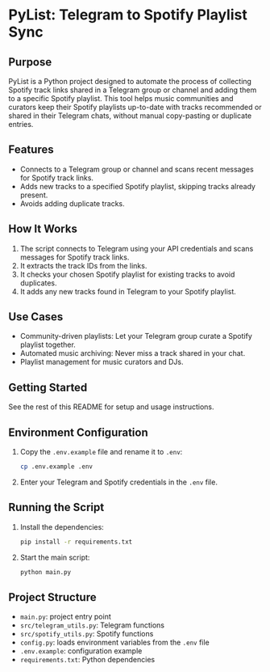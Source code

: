 # PyList: Telegram to Spotify Playlist Sync

## Purpose

PyList is a Python project designed to automate the process of collecting Spotify track links shared in a Telegram group or channel and adding them to a specific Spotify playlist. This tool helps music communities and curators keep their Spotify playlists up-to-date with tracks recommended or shared in their Telegram chats, without manual copy-pasting or duplicate entries.

## Features
- Connects to a Telegram group or channel and scans recent messages for Spotify track links.
- Adds new tracks to a specified Spotify playlist, skipping tracks already present.
- Avoids adding duplicate tracks.

## How It Works
1. The script connects to Telegram using your API credentials and scans messages for Spotify track links.
2. It extracts the track IDs from the links.
3. It checks your chosen Spotify playlist for existing tracks to avoid duplicates.
4. It adds any new tracks found in Telegram to your Spotify playlist.

## Use Cases
- Community-driven playlists: Let your Telegram group curate a Spotify playlist together.
- Automated music archiving: Never miss a track shared in your chat.
- Playlist management for music curators and DJs.

## Getting Started
See the rest of this README for setup and usage instructions.

## Environment Configuration
1. Copy the `.env.example` file and rename it to `.env`:
   ```bash
   cp .env.example .env
   ```
2. Enter your Telegram and Spotify credentials in the `.env` file.

## Running the Script
1. Install the dependencies:
   ```bash
   pip install -r requirements.txt
   ```
2. Start the main script:
   ```bash
   python main.py
   ```

## Project Structure
- `main.py`: project entry point
- `src/telegram_utils.py`: Telegram functions
- `src/spotify_utils.py`: Spotify functions
- `config.py`: loads environment variables from the `.env` file
- `.env.example`: configuration example
- `requirements.txt`: Python dependencies

